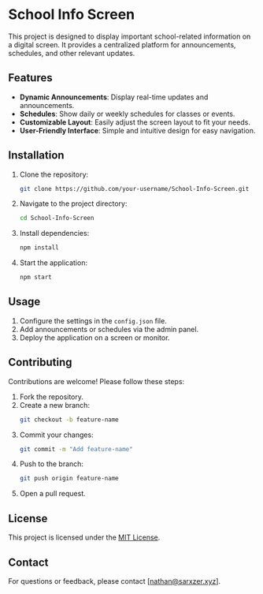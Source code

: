# School Info Screen

This project is designed to display important school-related information on a digital screen. It provides a centralized platform for announcements, schedules, and other relevant updates.

## Features

- **Dynamic Announcements**: Display real-time updates and announcements.
- **Schedules**: Show daily or weekly schedules for classes or events.
- **Customizable Layout**: Easily adjust the screen layout to fit your needs.
- **User-Friendly Interface**: Simple and intuitive design for easy navigation.

## Installation

1. Clone the repository:
    ```bash
    git clone https://github.com/your-username/School-Info-Screen.git
    ```
2. Navigate to the project directory:
    ```bash
    cd School-Info-Screen
    ```
3. Install dependencies:
    ```bash
    npm install
    ```
4. Start the application:
    ```bash
    npm start
    ```

## Usage

1. Configure the settings in the `config.json` file.
2. Add announcements or schedules via the admin panel.
3. Deploy the application on a screen or monitor.

## Contributing

Contributions are welcome! Please follow these steps:

1. Fork the repository.
2. Create a new branch:
    ```bash
    git checkout -b feature-name
    ```
3. Commit your changes:
    ```bash
    git commit -m "Add feature-name"
    ```
4. Push to the branch:
    ```bash
    git push origin feature-name
    ```
5. Open a pull request.

## License

This project is licensed under the [MIT License](LICENSE).

## Contact

For questions or feedback, please contact [nathan@sarxzer.xyz].
